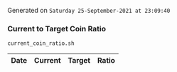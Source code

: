 Generated on `Saturday 25-September-2021 at 23:09:40`

### Current to Target Coin Ratio
`current_coin_ratio.sh`

Date|Current|Target|Ratio
---|---|---|---
